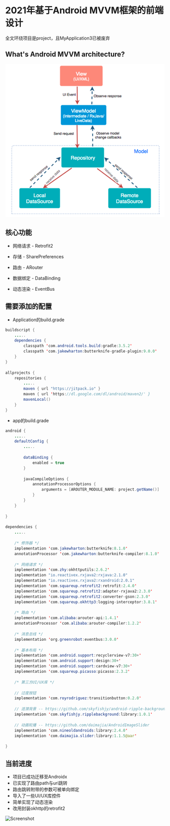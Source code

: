 # 2021年基于Android MVVM框架的前端设计

全文环绕项目是project，且MyApplication3已被废弃

## What's Android MVVM architecture?

![Screenshot](reference.png)

## 核心功能

 - 网络请求 - Retrofit2

 - 存储 - SharePreferences

 - 路由 - ARouter

 - 数据绑定 - DataBinding
 
 - 动态渲染 - EventBus

## 需要添加的配置

- Application的build.grade

``` java
buildscript {
    .....
    dependencies {
        classpath 'com.android.tools.build:gradle:3.5.2'
        classpath 'com.jakewharton:butterknife-gradle-plugin:9.0.0'
    }
}

allprojects {
    repositories {
        .....
        maven { url "https://jitpack.io" }
        maven { url 'https://dl.google.com/dl/android/maven2/' }
        mavenLocal()
    }
}
```

- app的build.grade

``` java
android {
    .....
    defaultConfig {
        .....

        dataBinding {
            enabled = true
        }

        javaCompileOptions {
            annotationProcessorOptions {
                arguments = [AROUTER_MODULE_NAME: project.getName()]
            }
        }
    }
   
}

dependencies {
    .....

    /* 修饰器 */
    implementation 'com.jakewharton:butterknife:8.1.0'
    annotationProcessor 'com.jakewharton:butterknife-compiler:8.1.0'

    /* 网络请求 */
    implementation 'com.zhy:okhttputils:2.6.2'
    implementation "io.reactivex.rxjava2:rxjava:2.1.0"
    implementation "io.reactivex.rxjava2:rxandroid:2.0.1"
    implementation 'com.squareup.retrofit2:retrofit:2.4.0'
    implementation 'com.squareup.retrofit2:adapter-rxjava2:2.3.0'
    implementation 'com.squareup.retrofit2:converter-gson:2.3.0'
    implementation 'com.squareup.okhttp3:logging-interceptor:3.8.1'

    /* 路由 */
    implementation 'com.alibaba:arouter-api:1.4.1'
    annotationProcessor 'com.alibaba:arouter-compiler:1.2.2'
    
    /* 消息总线 */
    implementation 'org.greenrobot:eventbus:3.0.0'

    /* 基本布局 */
    implementation 'com.android.support:recyclerview-v7:30+'
    implementation 'com.android.support:design:30+'
    implementation 'com.android.support:cardview-v7:30+'
    implementation 'com.squareup.picasso:picasso:2.3.2'
    
    /* 第三方UI/UX库 */

    // 过度按钮
    implementation 'com.royrodriguez:transitionbutton:0.2.0'

    // 涟漪背景 -- https://github.com/skyfishjy/android-ripple-background
    implementation 'com.skyfishjy.ripplebackground:library:1.0.1'

    // 动画轮播 -- https://github.com/daimajia/AndroidImageSlider
    implementation 'com.nineoldandroids:library:2.4.0'
    implementation 'com.daimajia.slider:library:1.1.5@aar'
    
}
```

## 当前进度

 - 项目已成功迁移至Androidx
 - 已实现了路由path与uri跳转
 - 路由跳转附带的参数可被单向绑定
 - 导入了一些UI/UX库控件
 - 简单实现了动态渲染
 - 改用封装okhttp的retrofit2

![Screenshot](project/demo.gif)
